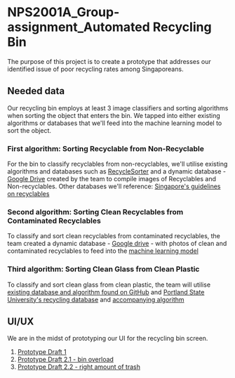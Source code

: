 # NPS2001A_Group-assignment_Automated Recycling Bin
The purpose of this project is to create a prototype that addresses our identified issue of poor recycling rates among Singaporeans.

## Needed data
Our recycling bin employs at least 3 image classifiers and sorting algorithms when sorting the object that enters the bin. We tapped into either existing algorithms or databases that we'll feed into the machine learning model to sort the object. 

### First algorithm: Sorting Recyclable from Non-Recyclable
For the bin to classify recyclables from non-recyclables, we'll utilise existing algorithms and databases such as [RecycleSorter](https://github.com/iancheung0202/RecycleSorter) and a dynamic database - [Google Drive](https://drive.google.com/drive/folders/1ajtfqsc5DEYgkiVz43b6S38CAW67r2VX?usp=sharing) created by the team to compile images of Recyclables and Non-recyclables. 
Other databases we'll reference: [Singapore's guidelines on recyclables](https://www.nea.gov.sg/docs/default-source/our-services/waste-management/list-of-items-that-are-recyclable-and-not.pdf)

### Second algorithm: Sorting Clean Recyclables from Contaminated Recyclables
To classify and sort clean recyclables from contaminated recyclables, the team created a dynamic database - [Google drive](https://drive.google.com/drive/folders/1ajtfqsc5DEYgkiVz43b6S38CAW67r2VX?usp=sharing) - with photos of clean and contaminated recyclables to feed into the [machine learning model](https://teachablemachine.withgoogle.com/models/yxGdKb3qR/)

### Third algorithm: Sorting Clean Glass from Clean Plastic 
To classify and sort clean glass from clean plastic, the team will utilise [existing database and algorithm found on GitHub](https://github.com/jenkspt/recycle) and [Portland State University's recycling database](http://web.cecs.pdx.edu/~singh/rcyc-web/dataset.html) and [accompanying algorithm](https://anonymous.4open.science/r/DeepMAD-recycle-ver-0D45/README.md)

## UI/UX
We are in the midst of prototyping our UI for the recycling bin screen.
1. [Prototype Draft 1](https://www.figma.com/proto/zu7PJEkUmmeuirhjImpYWM/UI-draft-1?type=design&node-id=9-3&t=bYIq9ILgK7o7dEli-0&scaling=scale-down&page-id=0%3A1)
2. [Prototype Draft 2.1 - bin overload](https://www.figma.com/proto/J9V2iwkeGCsFyXWeaAOzOU/UI-draft-2?type=design&node-id=5-43&t=TIzvJZdymqCWTlfP-0&scaling=min-zoom&page-id=0%3A1)
3. [Prototype Draft 2.2 - right amount of trash](https://www.figma.com/proto/lxF3c6U7X1ApaA8Y94ASQP/Untitled?type=design&node-id=1-37&t=QviciVytznvlgFAR-0&scaling=min-zoom&page-id=0%3A1)
